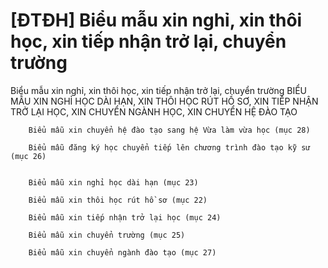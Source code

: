 # [ĐTĐH] Biểu mẫu xin nghỉ, xin thôi học, xin tiếp nhận trở lại, chuyển trường

Biểu mẫu xin nghỉ, xin thôi học, xin tiếp nhận trở lại, chuyển trường
        BIỂU MẪU XIN NGHỈ HỌC DÀI HẠN, XIN THÔI HỌC RÚT HỒ SƠ, XIN TIẾP NHẬN TRỞ LẠI HỌC, XIN CHUYỂN NGÀNH HỌC, XIN CHUYỂN HỆ ĐÀO TẠO

	
		Biểu mẫu xin chuyển hệ đào tạo sang hệ Vừa làm vừa học (mục 28)
	
		Biểu mẫu đăng ký học chuyển tiếp lên chương trình đào tạo kỹ sư (mục 26)

	
		Biểu mẫu xin nghỉ học dài hạn (mục 23)
	
		Biểu mẫu xin thôi học rút hồ sơ (mục 22)
	
		Biểu mẫu xin tiếp nhận trở lại học (mục 24)
	
		Biểu mẫu xin chuyển trường (mục 25)
	
		Biểu mẫu xin chuyển ngành đào tạo (mục 27)
